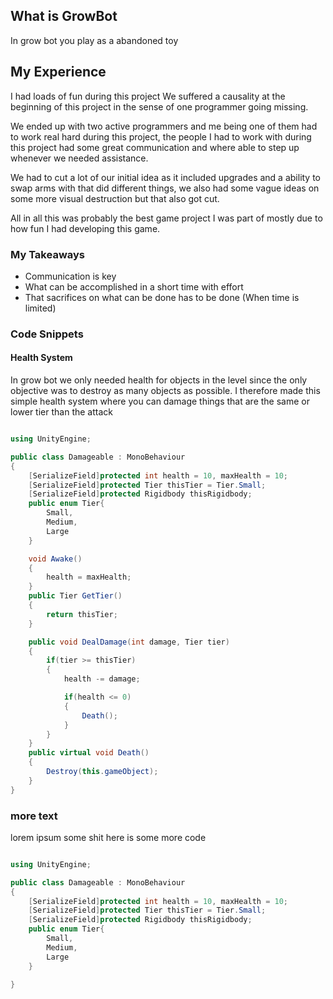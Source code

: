 ## What is GrowBot

In grow bot you play as a abandoned toy

## My Experience

I had loads of fun during this project
We suffered a causality at the beginning of this project in the sense of one programmer going missing.

We ended up with two active programmers and me being one of them had to work real hard during this project,
the people I had to work with during this project had some great communication and where able to step up whenever we needed assistance.

We had to cut a lot of our initial idea as it included upgrades and a ability to swap arms with that did different things,
we also had some vague ideas on some more visual destruction but that also got cut.

All in all this was probably the best game project I was part of mostly due to 
how fun I had developing this game.

### My Takeaways
- Communication is key
- What can be accomplished in a short time with effort
- That sacrifices on what can be done has to be done (When time is limited)

### Code Snippets

#### Health System
In grow bot we only needed health for objects in the level since the only objective
was to destroy as many objects as possible. I therefore made this simple health system
where you can damage things that are the same or lower tier than the attack

```C#

using UnityEngine;

public class Damageable : MonoBehaviour
{
    [SerializeField]protected int health = 10, maxHealth = 10;
    [SerializeField]protected Tier thisTier = Tier.Small;
    [SerializeField]protected Rigidbody thisRigidbody;
    public enum Tier{
        Small,
        Medium,
        Large
    }

    void Awake()
    {
        health = maxHealth;
    }
    public Tier GetTier()
    {
        return thisTier;
    }

    public void DealDamage(int damage, Tier tier)
    {
        if(tier >= thisTier)
        {
            health -= damage; 

            if(health <= 0)
            {
                Death();
            }           
        }
    }
    public virtual void Death()
    {
        Destroy(this.gameObject);
    }
}

```

### more text

lorem ipsum some shit here is some more code

```C#

using UnityEngine;

public class Damageable : MonoBehaviour
{
    [SerializeField]protected int health = 10, maxHealth = 10;
    [SerializeField]protected Tier thisTier = Tier.Small;
    [SerializeField]protected Rigidbody thisRigidbody;
    public enum Tier{
        Small,
        Medium,
        Large
    }

}

```